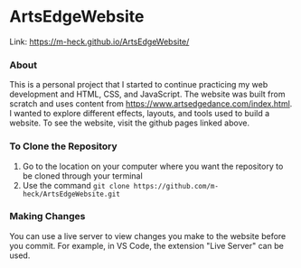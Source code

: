 # ArtsEdgeWebsite

Link: https://m-heck.github.io/ArtsEdgeWebsite/

 ### About
 This is a personal project that I started to continue practicing my web development and HTML, CSS, and JavaScript. The website was built from scratch and uses content from https://www.artsedgedance.com/index.html. I wanted to explore different effects, layouts, and tools used to build a website. To see the website, visit the github pages linked above.

### To Clone the Repository

1. Go to the location on your computer where you want the repository to be cloned through your terminal
2. Use the command
  ``` git clone https://github.com/m-heck/ArtsEdgeWebsite.git ```
  
 ### Making Changes
 You can use a live server to view changes you make to the website before you commit. For example, in VS Code, the extension "Live Server" can be used.
